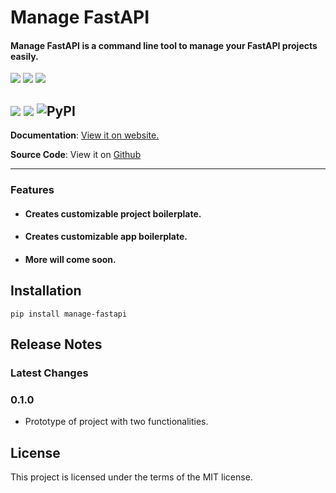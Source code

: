 # Manage FastAPI

#### **Manage FastAPI** is a command line tool to manage your FastAPI projects easily.



![](https://img.shields.io/github/issues/ycd/manage-fastapi?style=for-the-badge)
![](https://img.shields.io/github/license/ycd/manage-fastapi?style=for-the-badge)
![](https://img.shields.io/github/last-commit/ycd/manage-fastapi?style=for-the-badge)

![](https://img.shields.io/bitbucket/pr-raw/ycd/manage-fastapi?style=for-the-badge)
![](https://img.shields.io/pypi/pyversions/manage-fastapi?style=for-the-badge)
![PyPI](https://img.shields.io/pypi/v/manage-fastapi?style=for-the-badge)
---

**Documentation**: [View it on website.](https://ycd.github.io/manage-fastapi/)

**Source Code**: View it on [Github](https://github.com/ycd/manage-fastapi/)


---



###  Features

* #### Creates customizable **project boilerplate.**
* #### Creates customizable **app boilerplate.**
* #### More will come soon.

## Installation

`pip install manage-fastapi`


## Release Notes

### Latest Changes

### 0.1.0

* Prototype of project with two functionalities.

## License

This project is licensed under the terms of the MIT license.
